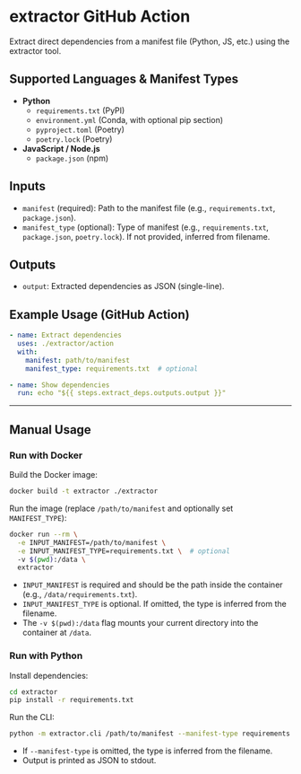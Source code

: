 # extractor GitHub Action

Extract direct dependencies from a manifest file (Python, JS, etc.) using the extractor tool.

## Supported Languages & Manifest Types
- **Python**
  - `requirements.txt` (PyPI)
  - `environment.yml` (Conda, with optional pip section)
  - `pyproject.toml` (Poetry)
  - `poetry.lock` (Poetry)
- **JavaScript / Node.js**
  - `package.json` (npm)

## Inputs
- `manifest` (required): Path to the manifest file (e.g., `requirements.txt`, `package.json`).
- `manifest_type` (optional): Type of manifest (e.g., `requirements.txt`, `package.json`, `poetry.lock`). If not provided, inferred from filename.

## Outputs
- `output`: Extracted dependencies as JSON (single-line).

## Example Usage (GitHub Action)
```yaml
- name: Extract dependencies
  uses: ./extractor/action
  with:
    manifest: path/to/manifest
    manifest_type: requirements.txt  # optional

- name: Show dependencies
  run: echo "${{ steps.extract_deps.outputs.output }}"
```

---

## Manual Usage

### Run with Docker

Build the Docker image:
```sh
docker build -t extractor ./extractor
```

Run the image (replace `/path/to/manifest` and optionally set `MANIFEST_TYPE`):
```sh
docker run --rm \
  -e INPUT_MANIFEST=/path/to/manifest \
  -e INPUT_MANIFEST_TYPE=requirements.txt \  # optional
  -v $(pwd):/data \
  extractor
```
- `INPUT_MANIFEST` is required and should be the path inside the container (e.g., `/data/requirements.txt`).
- `INPUT_MANIFEST_TYPE` is optional. If omitted, the type is inferred from the filename.
- The `-v $(pwd):/data` flag mounts your current directory into the container at `/data`.

### Run with Python

Install dependencies:
```sh
cd extractor
pip install -r requirements.txt
```

Run the CLI:
```sh
python -m extractor.cli /path/to/manifest --manifest-type requirements.txt  # --manifest-type is optional
```
- If `--manifest-type` is omitted, the type is inferred from the filename.
- Output is printed as JSON to stdout.